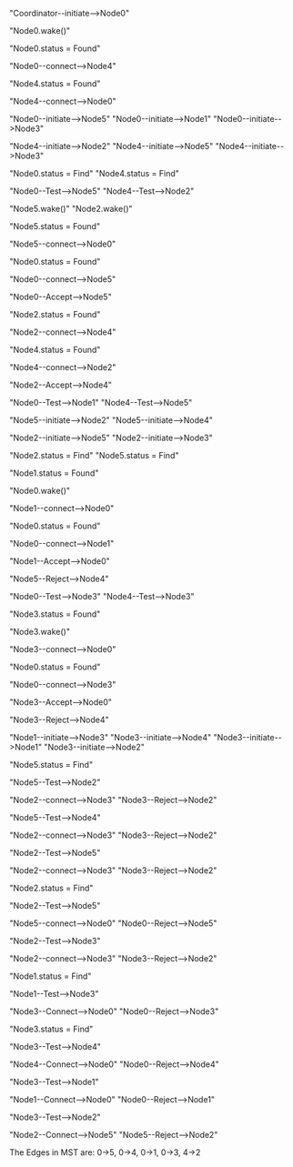 "Coordinator--initiate-->Node0"

"Node0.wake()"

"Node0.status = Found"

"Node0--connect-->Node4"

"Node4.status = Found"

"Node4--connect-->Node0"


"Node0--initiate-->Node5"
"Node0--initiate-->Node1"
"Node0--initiate-->Node3"

"Node4--initiate-->Node2"
"Node4--initiate-->Node5"
"Node4--initiate-->Node3"

"Node0.status = Find"
"Node4.status = Find"

"Node0--Test-->Node5"
"Node4--Test-->Node2"

"Node5.wake()"
"Node2.wake()"

"Node5.status = Found"

"Node5--connect-->Node0"

"Node0.status = Found"

"Node0--connect-->Node5"

"Node0--Accept-->Node5"


"Node2.status = Found"

"Node2--connect-->Node4"

"Node4.status = Found"

"Node4--connect-->Node2"

"Node2--Accept-->Node4"


"Node0--Test-->Node1"
"Node4--Test-->Node5"

"Node5--initiate-->Node2"
"Node5--initiate-->Node4"

"Node2--initiate-->Node5"
"Node2--initiate-->Node3"

"Node2.status = Find"
"Node5.status = Find"

"Node1.status = Found"

"Node0.wake()"

"Node1--connect-->Node0"

"Node0.status = Found"

"Node0--connect-->Node1"

"Node1--Accept-->Node0"

"Node5--Reject-->Node4"

"Node0--Test-->Node3"
"Node4--Test-->Node3"


"Node3.status = Found"

"Node3.wake()"

"Node3--connect-->Node0"

"Node0.status = Found"

"Node0--connect-->Node3"

"Node3--Accept-->Node0"

"Node3--Reject-->Node4"


"Node1--initiate-->Node3"
"Node3--initiate-->Node4"
"Node3--initiate-->Node1"
"Node3--initiate-->Node2"

"Node5.status = Find"

"Node5--Test-->Node2"

"Node2--connect-->Node3"
"Node3--Reject-->Node2"

"Node5--Test-->Node4"

"Node2--connect-->Node3"
"Node3--Reject-->Node2"

"Node2--Test-->Node5"

"Node2--connect-->Node3"
"Node3--Reject-->Node2"


"Node2.status = Find"

"Node2--Test-->Node5"

"Node5--connect-->Node0"
"Node0--Reject-->Node5"

"Node2--Test-->Node3"

"Node2--connect-->Node3"
"Node3--Reject-->Node2"

"Node1.status = Find"

"Node1--Test-->Node3"

"Node3--Connect-->Node0"
"Node0--Reject-->Node3"

"Node3.status = Find"

"Node3--Test-->Node4"

"Node4--Connect-->Node0"
"Node0--Reject-->Node4"

"Node3--Test-->Node1"

"Node1--Connect-->Node0"
"Node0--Reject-->Node1"

"Node3--Test-->Node2"

"Node2--Connect-->Node5"
"Node5--Reject-->Node2"


The Edges in MST are: 0->5, 0->4, 0->1, 0->3, 4->2
